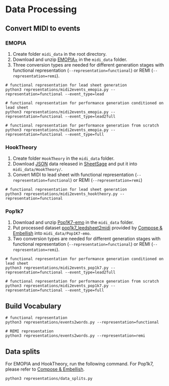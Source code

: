 # Data Processing

## Convert MIDI to events

### EMOPIA
1. Create folder `midi_data` in the root directory.
2. Download and unzip [EMOPIA+](https://zenodo.org/records/13122742) in the `midi_data` folder.
3. Three conversion types are needed for different generation stages with functional representation (`--representation=functional`) or REMI (`--representation=remi`).
```angular2html
# functional representation for lead sheet generation
python3 representations/midi2events_emopia.py --representation=functional --event_type=lead

# functional representation for performance generation conditioned on lead sheet
python3 representations/midi2events_emopia.py --representation=functional --event_type=lead2full

# functional representation for performance generation from scratch
python3 representations/midi2events_emopia.py --representation=functional --event_type=full
```

### HookTheory
1. Create folder `HookTheory` in the `midi_data` folder.
2. Download [JSON](https://sheetsage.s3.amazonaws.com/hooktheory/Hooktheory.json.gz) data released in [SheetSage](https://github.com/chrisdonahue/sheetsage) and put it into `midi_data/HookTheory/`. 
3. Convert MIDI to lead sheet with functional representation (`--representation=functional`) or REMI (`--representation=remi`)
```angular2html
# functional representation for lead sheet generation
python3 representations/midi2events_hooktheory.py --representation=functional 
```

### Pop1k7
1. Download and unzip [Pop1K7-emo](https://zenodo.org/records/13143907) in the `midi_data` folder.
2. Put processed dataset [pop1k7_leedsheet2midi](https://huggingface.co/slseanwu/compose-and-embellish-pop1k7/tree/main/datasets/stage02_embellish) provided by [Compose & Embellish](https://github.com/slSeanWU/Compose_and_Embellish) into `midi_data/Pop1K7-emo`.
1. Two conversion types are needed for different generation stages with functional representation (`--representation=functional`) or REMI (`--representation=remi`).
```angular2html
# functional representation for performance generation conditioned on lead sheet
python3 representations/midi2events_pop1k7.py --representation=functional --event_type=lead2full

# functional representation for performance generation from scratch
python3 representations/midi2events_pop1k7.py --representation=functional --event_type=full
```

## Build Vocabulary
```angular2html
# functional representation
python3 representations/events2words.py --representation=functional

# REMI representation
python3 representations/events2words.py --representation=remi
```

## Data splits
For EMOPIA and HookTheory, run the following command. For Pop1k7, please refer to [Compose & Embellish](https://github.com/slSeanWU/Compose_and_Embellish).
```angular2html
python3 representations/data_splits.py
```


